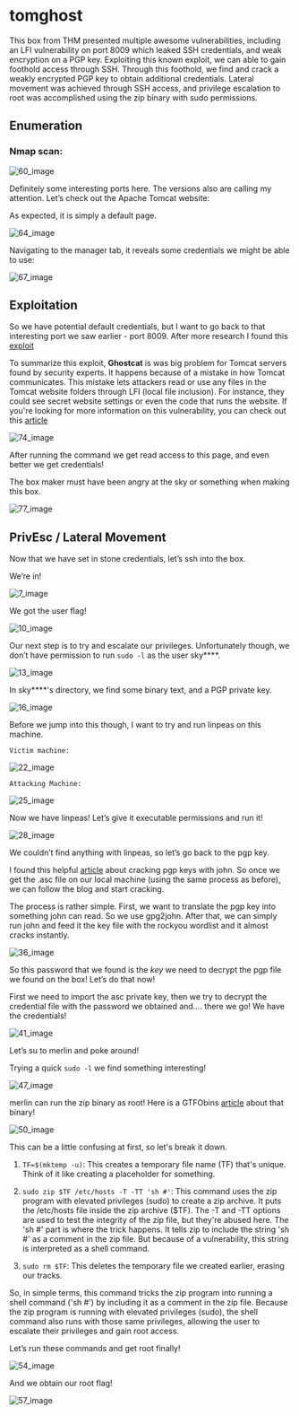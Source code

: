 # tomghost

This box from THM presented multiple awesome vulnerabilities, including an LFI vulnerability on port 8009 which leaked SSH credentials, and weak encryption on a PGP key. Exploiting this known exploit, we can able to gain foothold access through SSH. Through this foothold, we find and crack a weakly encrypted PGP key to obtain additional credentials. Lateral movement was achieved through SSH access, and privilege escalation to root was accomplished using the zip binary with sudo permissions.

## Enumeration

### Nmap scan:

![60_image](https://github.com/NTHSec/CTF-Writeups/assets/150489159/b431eaf6-f5fe-495d-acb9-6151246db15e)

Definitely some interesting ports here. The versions also are calling my attention. Let’s check out the Apache Tomcat website:

As expected, it is simply a default page.

![64_image](https://github.com/NTHSec/CTF-Writeups/assets/150489159/bde5addf-c802-445a-8f4f-0982a0f494ef)

Navigating to the manager tab, it reveals some credentials we might be able to use:

![67_image](https://github.com/NTHSec/CTF-Writeups/assets/150489159/2672cf14-f9f4-457e-937d-91ece79ea06b)

## Exploitation

So we have potential default credentials, but I want to go back to that interesting port we saw earlier - port 8009. After more research I found this [exploit](https://github.com/00theway/Ghostcat-CNVD-2020-10487?source=post_page-----23a9a1ae4a23--------------------------------)

To summarize this exploit, **Ghostcat** is was big problem for Tomcat servers found by security experts. It happens because of a mistake in how Tomcat communicates. This mistake lets attackers read or use any files in the Tomcat website folders through LFI (local file inclusion). For instance, they could see secret website settings or even the code that runs the website. If you're looking for more information on this vulnerability, you can check out this [article](https://www.chaitin.cn/en/ghostcat)

![74_image](https://github.com/NTHSec/CTF-Writeups/assets/150489159/89254101-b243-45b3-baca-5326f8f01cfd)


After running the command we get read access to this page, and even better we get credentials!

The box maker must have been angry at the sky or something when making this box.

![77_image](https://github.com/NTHSec/CTF-Writeups/assets/150489159/9e41794f-2d62-47d0-8e0f-5d9748ec7de2)

## PrivEsc / Lateral Movement

Now that we have set in stone credentials, let’s ssh into the box.

We’re in!

![7_image](https://github.com/NTHSec/CTF-Writeups/assets/150489159/91f3fa79-ae6e-4629-bebc-dde914f7a92b)

We got the user flag!

![10_image](https://github.com/NTHSec/CTF-Writeups/assets/150489159/94c5d8f3-58d1-4554-8e1c-76cb8d41a150)

Our next step is to try and escalate our privileges. Unfortunately though, we don’t have permission to run `sudo -l` as the user sky****.

![13_image](https://github.com/NTHSec/CTF-Writeups/assets/150489159/366eb202-c4ad-4b0a-8c30-88aa313ff186)

In sky****'s directory, we find some binary text, and a PGP private key.

![16_image](https://github.com/NTHSec/CTF-Writeups/assets/150489159/82f73a01-e29d-4b74-86bb-a82911343ed2)

Before we jump into this though, I want to try and run linpeas on this machine.

`Victim machine:`

![22_image](https://github.com/NTHSec/CTF-Writeups/assets/150489159/52cd5b86-e3d7-457a-98ca-4fb71a5aa4c7)

`Attacking Machine:`

![25_image](https://github.com/NTHSec/CTF-Writeups/assets/150489159/b2900714-5c6e-4f46-89de-06e6f2b0586c)

Now we have linpeas! Let’s give it executable permissions and run it!

![28_image](https://github.com/NTHSec/CTF-Writeups/assets/150489159/d8126e42-75af-4e9d-86d5-b47f84634067)

We couldn’t find anything with linpeas, so let’s go back to the pgp key.

I found this helpful [article](https://blog.atucom.net/2015/08/cracking-gpg-key-passwords-using-john.html) about cracking pgp keys with john. So once we get the .asc file on our local machine (using the same process as before), we can follow the blog and start cracking.

The process is rather simple. First, we want to translate the pgp key into something john can read. So we use gpg2john. After that, we can simply run john and feed it the key file with the rockyou wordlist and it almost cracks instantly.

![36_image](https://github.com/NTHSec/CTF-Writeups/assets/150489159/9c318d1a-09ff-4f18-a046-1cf2f6c1be07)

So this password that we found is the *key* we need to decrypt the pgp file we found on the box! Let’s do that now!

First we need to import the asc private key, then we try to decrypt the credential file with the password we obtained and…. there we go! We have the credentials!

![41_image](https://github.com/NTHSec/CTF-Writeups/assets/150489159/83b5f6ec-809e-4ee8-ad3b-2691859e0633)

Let’s su to merlin and poke around!

Trying a quick `sudo -l` we find something interesting!

![47_image](https://github.com/NTHSec/CTF-Writeups/assets/150489159/ad5ce9a0-9d92-4bea-bcec-dfb22db5597a)

merlin can run the zip binary as root! Here is a GTFObins [article](https://gtfobins.github.io/gtfobins/zip/#sudo) about that binary!

![50_image](https://github.com/NTHSec/CTF-Writeups/assets/150489159/f64471fb-0232-44da-988d-96b95288af31)

This can be a little confusing at first, so let's break it down.

1. `TF=$(mktemp -u)`: This creates a temporary file name (TF) that's unique. Think of it like creating a placeholder for something.

2. `sudo zip $TF /etc/hosts -T -TT 'sh #'`: This command uses the zip program with elevated privileges (sudo) to create a zip archive. It puts the /etc/hosts file inside the zip archive ($TF). The -T and -TT options are used to test the integrity of the zip file, but they're abused here. The 'sh #' part is where the trick happens. It tells zip to include the string 'sh #' as a comment in the zip file. But because of a vulnerability, this string is interpreted as a shell command.

3. `sudo rm $TF`: This deletes the temporary file we created earlier, erasing our tracks.

So, in simple terms, this command tricks the zip program into running a shell command ('sh #') by including it as a comment in the zip file. Because the zip program is running with elevated privileges (sudo), the shell command also runs with those same privileges, allowing the user to escalate their privileges and gain root access.

Let’s run these commands and get root finally!

![54_image](https://github.com/NTHSec/CTF-Writeups/assets/150489159/201d91b8-032b-4cfd-bdb5-7f063ba62035)

And we obtain our root flag!

![57_image](https://github.com/NTHSec/CTF-Writeups/assets/150489159/30c1ea7a-66d1-451b-84e9-ed4277680759)












